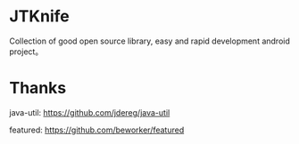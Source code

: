 # JTKnife
Collection of good open source library, easy and rapid development android project。


# Thanks
java-util: https://github.com/jdereg/java-util

featured: https://github.com/beworker/featured
